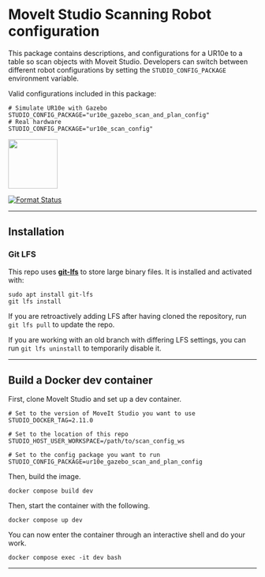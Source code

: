 # MoveIt Studio Scanning Robot configuration

This package contains descriptions, and configurations for a UR10e to a table so scan objects with Moveit Studio.
Developers can switch between different robot configurations by setting the `STUDIO_CONFIG_PACKAGE` environment variable.

Valid configurations included in this package:
```
# Simulate UR10e with Gazebo
STUDIO_CONFIG_PACKAGE="ur10e_gazebo_scan_and_plan_config"
# Real hardware
STUDIO_CONFIG_PACKAGE="ur10e_scan_config"
```

<img src="https://picknik.ai/assets/images/logo.jpg" width="100">

[![Format Status](https://github.com/PickNikRobotics/scan_shot_config/actions/workflows/format.yaml/badge.svg)](https://github.com/PickNikRobotics/scan_shot_config/actions/workflows/format.yaml)

---

## Installation

### Git LFS

This repo uses **[git-lfs](https://git-lfs.github.com)** to store large binary files. It is installed and activated with:

```shell
sudo apt install git-lfs
git lfs install
```

If you are retroactively adding LFS after having cloned the repository, run `git lfs pull` to update the repo.

If you are working with an old branch with differing LFS settings, you can run `git lfs uninstall` to temporarily disable it.

---

## Build a Docker dev container
First, clone MoveIt Studio and set up a dev container.

```shell
# Set to the version of MoveIt Studio you want to use
STUDIO_DOCKER_TAG=2.11.0

# Set to the location of this repo
STUDIO_HOST_USER_WORKSPACE=/path/to/scan_config_ws

# Set to the config package you want to run
STUDIO_CONFIG_PACKAGE=ur10e_gazebo_scan_and_plan_config
```

Then, build the image.

```shell
docker compose build dev
```

Then, start the container with the following.

```shell
docker compose up dev
```

You can now enter the container through an interactive shell and do your work.

```shell
docker compose exec -it dev bash
```

---
